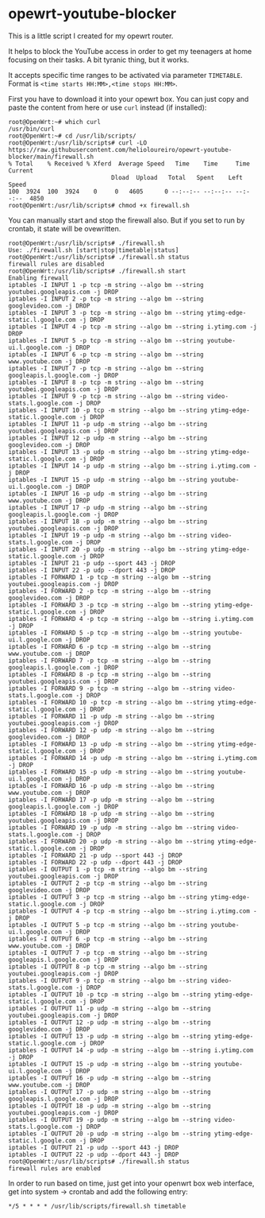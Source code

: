 # opewrt-youtube-blocker
This is a little script I created for my opewrt router.

It helps to block the YouTube access in order to get my teenagers at home
focusing on their tasks.  A bit tyranic thing, but it works.

It accepts specific time ranges to be activated via parameter `TIMETABLE`.  
Format is `<time starts HH:MM>,<time stops HH:MM>`.

First you have to download it into your opewrt box.  You can just copy and
paste the content from here or use `curl` instead (if installed):

    root@OpenWrt:~# which curl
    /usr/bin/curl
    root@OpenWrt:~# cd /usr/lib/scripts/
    root@OpenWrt:/usr/lib/scripts# curl -LO https://raw.githubusercontent.com/helioloureiro/opewrt-youtube-blocker/main/firewall.sh
    % Total    % Received % Xferd  Average Speed   Time    Time     Time  Current
                                 Dload  Upload   Total   Spent    Left  Speed
    100  3924  100  3924    0     0   4605      0 --:--:-- --:--:-- --:--:--  4850
    root@OpenWrt:/usr/lib/scripts# chmod +x firewall.sh


You can manually start and stop the firewall also.  But if you set to run by
crontab, it state will be ovewritten.

    root@OpenWrt:/usr/lib/scripts# ./firewall.sh
    Use: ./firewall.sh [start|stop|timetable|status]
    root@OpenWrt:/usr/lib/scripts# ./firewall.sh status
    firewall rules are disabled
    root@OpenWrt:/usr/lib/scripts# ./firewall.sh start
    Enabling firewall
    iptables -I INPUT 1 -p tcp -m string --algo bm --string youtubei.googleapis.com -j DROP
    iptables -I INPUT 2 -p tcp -m string --algo bm --string googlevideo.com -j DROP
    iptables -I INPUT 3 -p tcp -m string --algo bm --string ytimg-edge-static.l.google.com -j DROP
    iptables -I INPUT 4 -p tcp -m string --algo bm --string i.ytimg.com -j DROP
    iptables -I INPUT 5 -p tcp -m string --algo bm --string youtube-ui.l.google.com -j DROP
    iptables -I INPUT 6 -p tcp -m string --algo bm --string www.youtube.com -j DROP
    iptables -I INPUT 7 -p tcp -m string --algo bm --string googleapis.l.google.com -j DROP
    iptables -I INPUT 8 -p tcp -m string --algo bm --string youtubei.googleapis.com -j DROP
    iptables -I INPUT 9 -p tcp -m string --algo bm --string video-stats.l.google.com -j DROP
    iptables -I INPUT 10 -p tcp -m string --algo bm --string ytimg-edge-static.l.google.com -j DROP
    iptables -I INPUT 11 -p udp -m string --algo bm --string youtubei.googleapis.com -j DROP
    iptables -I INPUT 12 -p udp -m string --algo bm --string googlevideo.com -j DROP
    iptables -I INPUT 13 -p udp -m string --algo bm --string ytimg-edge-static.l.google.com -j DROP
    iptables -I INPUT 14 -p udp -m string --algo bm --string i.ytimg.com -j DROP
    iptables -I INPUT 15 -p udp -m string --algo bm --string youtube-ui.l.google.com -j DROP
    iptables -I INPUT 16 -p udp -m string --algo bm --string www.youtube.com -j DROP
    iptables -I INPUT 17 -p udp -m string --algo bm --string googleapis.l.google.com -j DROP
    iptables -I INPUT 18 -p udp -m string --algo bm --string youtubei.googleapis.com -j DROP
    iptables -I INPUT 19 -p udp -m string --algo bm --string video-stats.l.google.com -j DROP
    iptables -I INPUT 20 -p udp -m string --algo bm --string ytimg-edge-static.l.google.com -j DROP
    iptables -I INPUT 21 -p udp --sport 443 -j DROP
    iptables -I INPUT 22 -p udp --dport 443 -j DROP
    iptables -I FORWARD 1 -p tcp -m string --algo bm --string youtubei.googleapis.com -j DROP
    iptables -I FORWARD 2 -p tcp -m string --algo bm --string googlevideo.com -j DROP
    iptables -I FORWARD 3 -p tcp -m string --algo bm --string ytimg-edge-static.l.google.com -j DROP
    iptables -I FORWARD 4 -p tcp -m string --algo bm --string i.ytimg.com -j DROP
    iptables -I FORWARD 5 -p tcp -m string --algo bm --string youtube-ui.l.google.com -j DROP
    iptables -I FORWARD 6 -p tcp -m string --algo bm --string www.youtube.com -j DROP
    iptables -I FORWARD 7 -p tcp -m string --algo bm --string googleapis.l.google.com -j DROP
    iptables -I FORWARD 8 -p tcp -m string --algo bm --string youtubei.googleapis.com -j DROP
    iptables -I FORWARD 9 -p tcp -m string --algo bm --string video-stats.l.google.com -j DROP
    iptables -I FORWARD 10 -p tcp -m string --algo bm --string ytimg-edge-static.l.google.com -j DROP
    iptables -I FORWARD 11 -p udp -m string --algo bm --string youtubei.googleapis.com -j DROP
    iptables -I FORWARD 12 -p udp -m string --algo bm --string googlevideo.com -j DROP
    iptables -I FORWARD 13 -p udp -m string --algo bm --string ytimg-edge-static.l.google.com -j DROP
    iptables -I FORWARD 14 -p udp -m string --algo bm --string i.ytimg.com -j DROP
    iptables -I FORWARD 15 -p udp -m string --algo bm --string youtube-ui.l.google.com -j DROP
    iptables -I FORWARD 16 -p udp -m string --algo bm --string www.youtube.com -j DROP
    iptables -I FORWARD 17 -p udp -m string --algo bm --string googleapis.l.google.com -j DROP
    iptables -I FORWARD 18 -p udp -m string --algo bm --string youtubei.googleapis.com -j DROP
    iptables -I FORWARD 19 -p udp -m string --algo bm --string video-stats.l.google.com -j DROP
    iptables -I FORWARD 20 -p udp -m string --algo bm --string ytimg-edge-static.l.google.com -j DROP
    iptables -I FORWARD 21 -p udp --sport 443 -j DROP
    iptables -I FORWARD 22 -p udp --dport 443 -j DROP
    iptables -I OUTPUT 1 -p tcp -m string --algo bm --string youtubei.googleapis.com -j DROP
    iptables -I OUTPUT 2 -p tcp -m string --algo bm --string googlevideo.com -j DROP
    iptables -I OUTPUT 3 -p tcp -m string --algo bm --string ytimg-edge-static.l.google.com -j DROP
    iptables -I OUTPUT 4 -p tcp -m string --algo bm --string i.ytimg.com -j DROP
    iptables -I OUTPUT 5 -p tcp -m string --algo bm --string youtube-ui.l.google.com -j DROP
    iptables -I OUTPUT 6 -p tcp -m string --algo bm --string www.youtube.com -j DROP
    iptables -I OUTPUT 7 -p tcp -m string --algo bm --string googleapis.l.google.com -j DROP
    iptables -I OUTPUT 8 -p tcp -m string --algo bm --string youtubei.googleapis.com -j DROP
    iptables -I OUTPUT 9 -p tcp -m string --algo bm --string video-stats.l.google.com -j DROP
    iptables -I OUTPUT 10 -p tcp -m string --algo bm --string ytimg-edge-static.l.google.com -j DROP
    iptables -I OUTPUT 11 -p udp -m string --algo bm --string youtubei.googleapis.com -j DROP
    iptables -I OUTPUT 12 -p udp -m string --algo bm --string googlevideo.com -j DROP
    iptables -I OUTPUT 13 -p udp -m string --algo bm --string ytimg-edge-static.l.google.com -j DROP
    iptables -I OUTPUT 14 -p udp -m string --algo bm --string i.ytimg.com -j DROP
    iptables -I OUTPUT 15 -p udp -m string --algo bm --string youtube-ui.l.google.com -j DROP
    iptables -I OUTPUT 16 -p udp -m string --algo bm --string www.youtube.com -j DROP
    iptables -I OUTPUT 17 -p udp -m string --algo bm --string googleapis.l.google.com -j DROP
    iptables -I OUTPUT 18 -p udp -m string --algo bm --string youtubei.googleapis.com -j DROP
    iptables -I OUTPUT 19 -p udp -m string --algo bm --string video-stats.l.google.com -j DROP
    iptables -I OUTPUT 20 -p udp -m string --algo bm --string ytimg-edge-static.l.google.com -j DROP
    iptables -I OUTPUT 21 -p udp --sport 443 -j DROP
    iptables -I OUTPUT 22 -p udp --dport 443 -j DROP
    root@OpenWrt:/usr/lib/scripts# ./firewall.sh status
    firewall rules are enabled

In order to run based on time, just get into your openwrt box web interface,
get into system -> crontab and add the following entry:

  `*/5 * * * * /usr/lib/scripts/firewall.sh timetable`
